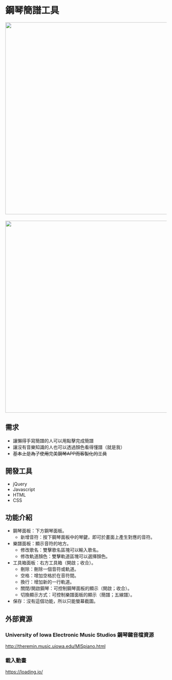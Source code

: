 ﻿# 鋼琴簡譜工具
<img src="https://i.imgur.com/AXnU5WV.png" width="600" style="padding-bottom: 20px;">

<img src="https://i.imgur.com/0SGk4fg.png" width="600">

## 需求
* 讓懶得手寫簡譜的人可以用點擊完成簡譜
* 讓沒有音樂知識的人也可以透過顏色看得懂譜（就是我）
* ~~基本上是為了使用完美鋼琴APP而客製化的工具~~

## 開發工具
* jQuery
* Javascript
* HTML
* CSS

## 功能介紹
* 鋼琴面板：下方鋼琴面板。
    * 新增音符：按下鋼琴面板中的琴鍵，即可於畫面上產生對應的音符。
* 樂譜面板：顯示音符的地方。
    * 修改歌名：雙擊歌名區塊可以輸入歌名。
    * 修改軌道顏色：雙擊軌道區塊可以選擇顏色。
* 工具箱面板：右方工具箱（開啟；收合）。
    * 刪除：刪除一個音符或軌道。
    * 空格：增加空格於在音符間。
    * 換行：增加新的一行軌道。
    * 關閉/開啟鋼琴：可控制鋼琴面板的顯示（開啟；收合）。
    * 切換顯示方式：可控制樂譜面板的顯示（簡譜；五線譜）。
* 保存：沒有這個功能，所以只能螢幕截圖。


## 外部資源
### University of Iowa Electronic Music Studios 鋼琴鍵音檔資源
http://theremin.music.uiowa.edu/MISpiano.html

### 載入動畫
https://loading.io/